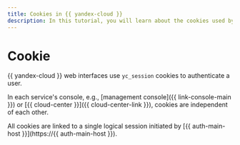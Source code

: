 ```yaml
---
title: Cookies in {{ yandex-cloud }}
description: In this tutorial, you will learn about the cookies used by {{ yandex-cloud }}.
---
```


# Cookie

{{ yandex-cloud }} web interfaces use `yc_session` cookies to authenticate a user.

In each service's console, e.g., [management console]({{ link-console-main }}) or [{{ cloud-center }}]({{ cloud-center-link }}), cookies are independent of each other.

All cookies are linked to a single logical session initiated by [{{ auth-main-host }}](https://{{ auth-main-host }}).
